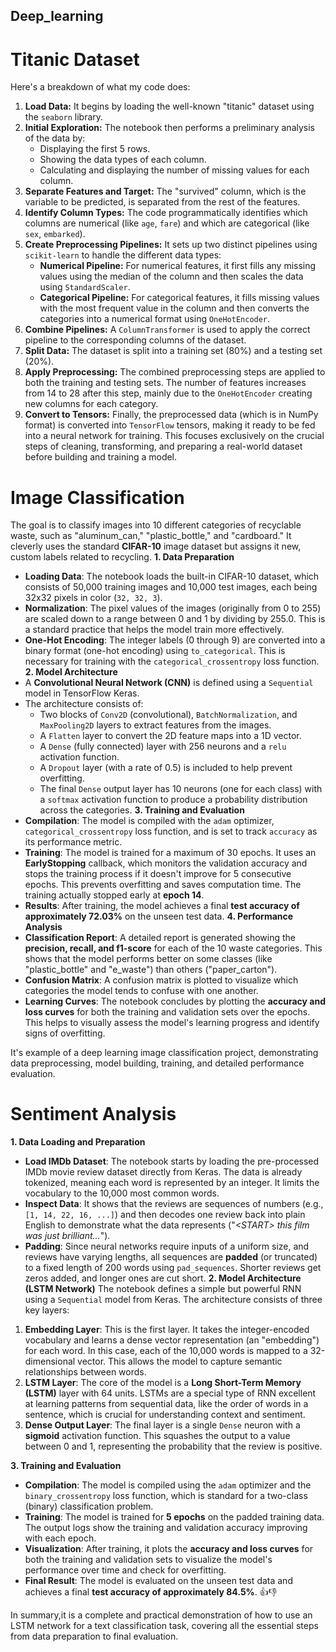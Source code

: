 ## Deep_learning

# Titanic Dataset
Here's a breakdown of what my code does:
1.  **Load Data:** It begins by loading the well-known "titanic" dataset using the `seaborn` library.
2.  **Initial Exploration:** The notebook then performs a preliminary analysis of the data by:
    * Displaying the first 5 rows.
    * Showing the data types of each column.
    * Calculating and displaying the number of missing values for each column.
3.  **Separate Features and Target:** The "survived" column, which is the variable to be predicted, is separated from the rest of the features.
4.  **Identify Column Types:** The code programmatically identifies which columns are numerical (like `age`, `fare`) and which are categorical (like `sex`, `embarked`).
5.  **Create Preprocessing Pipelines:** It sets up two distinct pipelines using `scikit-learn` to handle the different data types:
    * **Numerical Pipeline:** For numerical features, it first fills any missing values using the median of the column and then scales the data using `StandardScaler`.
    * **Categorical Pipeline:** For categorical features, it fills missing values with the most frequent value in the column and then converts the categories into a numerical format using `OneHotEncoder`.
6.  **Combine Pipelines:** A `ColumnTransformer` is used to apply the correct pipeline to the corresponding columns of the dataset.
7.  **Split Data:** The dataset is split into a training set (80%) and a testing set (20%).
8.  **Apply Preprocessing:** The combined preprocessing steps are applied to both the training and testing sets. The number of features increases from 14 to 28 after this step, mainly due to the `OneHotEncoder` creating new columns for each category.
9.  **Convert to Tensors:** Finally, the preprocessed data (which is in NumPy format) is converted into `TensorFlow` tensors, making it ready to be fed into a neural network for training.
This focuses exclusively on the crucial steps of cleaning, transforming, and preparing a real-world dataset before building and training a model.


# Image Classification
The goal is to classify images into 10 different categories of recyclable waste, such as "aluminum_can," "plastic_bottle," and "cardboard." It cleverly uses the standard **CIFAR-10** image dataset but assigns it new, custom labels related to recycling.
**1. Data Preparation**
* **Loading Data**: The notebook loads the built-in CIFAR-10 dataset, which consists of 50,000 training images and 10,000 test images, each being 32x32 pixels in color (`32, 32, 3`).
* **Normalization**: The pixel values of the images (originally from 0 to 255) are scaled down to a range between 0 and 1 by dividing by 255.0. This is a standard practice that helps the model train more effectively.
* **One-Hot Encoding**: The integer labels (0 through 9) are converted into a binary format (one-hot encoding) using `to_categorical`. This is necessary for training with the `categorical_crossentropy` loss function. 
**2. Model Architecture**
* A **Convolutional Neural Network (CNN)** is defined using a `Sequential` model in TensorFlow Keras.
* The architecture consists of:
    * Two blocks of `Conv2D` (convolutional), `BatchNormalization`, and `MaxPooling2D` layers to extract features from the images.
    * A `Flatten` layer to convert the 2D feature maps into a 1D vector.
    * A `Dense` (fully connected) layer with 256 neurons and a `relu` activation function.
    * A `Dropout` layer (with a rate of 0.5) is included to help prevent overfitting.
    * The final `Dense` output layer has 10 neurons (one for each class) with a `softmax` activation function to produce a probability distribution across the categories.
**3. Training and Evaluation**
* **Compilation**: The model is compiled with the `adam` optimizer, `categorical_crossentropy` loss function, and is set to track `accuracy` as its performance metric.
* **Training**: The model is trained for a maximum of 30 epochs. It uses an **EarlyStopping** callback, which monitors the validation accuracy and stops the training process if it doesn't improve for 5 consecutive epochs. This prevents overfitting and saves computation time. The training actually stopped early at **epoch 14**.
* **Results**: After training, the model achieves a final **test accuracy of approximately 72.03%** on the unseen test data.
**4. Performance Analysis**
* **Classification Report**: A detailed report is generated showing the **precision, recall, and f1-score** for each of the 10 waste categories. This shows that the model performs better on some classes (like "plastic\_bottle" and "e\_waste") than others ("paper\_carton").
* **Confusion Matrix**: A confusion matrix is plotted to visualize which categories the model tends to confuse with one another.
* **Learning Curves**: The notebook concludes by plotting the **accuracy and loss curves** for both the training and validation sets over the epochs. This helps to visually assess the model's learning progress and identify signs of overfitting.

It's example of a deep learning image classification project, demonstrating data preprocessing, model building, training, and detailed performance evaluation.

# Sentiment Analysis
 **1. Data Loading and Preparation**
  * **Load IMDb Dataset**: The notebook starts by loading the pre-processed IMDb movie review dataset directly from Keras. The data is already tokenized, meaning each word is represented by an integer. It limits the vocabulary to the 10,000 most common words.
  * **Inspect Data**: It shows that the reviews are sequences of numbers (e.g., `[1, 14, 22, 16, ...]`) and then decodes one review back into plain English to demonstrate what the data represents ("*\<START\> this film was just brilliant...*").
  * **Padding**: Since neural networks require inputs of a uniform size, and reviews have varying lengths, all sequences are **padded** (or truncated) to a fixed length of 200 words using `pad_sequences`. Shorter reviews get zeros added, and longer ones are cut short.
**2. Model Architecture (LSTM Network)**
The notebook defines a simple but powerful RNN using a `Sequential` model from Keras. The architecture consists of three key layers:
1.  **Embedding Layer**: This is the first layer. It takes the integer-encoded vocabulary and learns a dense vector representation (an "embedding") for each word. In this case, each of the 10,000 words is mapped to a 32-dimensional vector. This allows the model to capture semantic relationships between words.
2.  **LSTM Layer**: The core of the model is a **Long Short-Term Memory (LSTM)** layer with 64 units. LSTMs are a special type of RNN excellent at learning patterns from sequential data, like the order of words in a sentence, which is crucial for understanding context and sentiment.
3.  **Dense Output Layer**: The final layer is a single `Dense` neuron with a **sigmoid** activation function. This squashes the output to a value between 0 and 1, representing the probability that the review is positive.

**3. Training and Evaluation**

  * **Compilation**: The model is compiled using the `adam` optimizer and the `binary_crossentropy` loss function, which is standard for a two-class (binary) classification problem.
  * **Training**: The model is trained for **5 epochs** on the padded training data. The output logs show the training and validation accuracy improving with each epoch.
  * **Visualization**: After training, it plots the **accuracy and loss curves** for both the training and validation sets to visualize the model's performance over time and check for overfitting.
  * **Final Result**: The model is evaluated on the unseen test data and achieves a final **test accuracy of approximately 84.5%**. 👍👎

In summary,it is a complete and practical demonstration of how to use an LSTM network for a text classification task, covering all the essential steps from data preparation to final evaluation.
